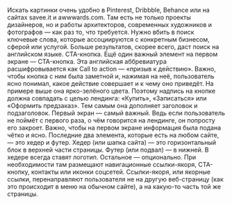 Искать картинки очень удобно в Pinterest, Dribbble, Behance или на сайтах savee.it и awwwards.com. Там есть не только проекты дизайнеров, но и работы архитекторов, современных художников и фотографов — как раз то, что требуется. Нужно вбить в поиск ключевые слова, которые ассоциируются с конкретным бизнесом, сферой или услугой. Больше результатов, скорее всего, даст поиск на английском языке.
CTA-кнопка. Ещё один важный элемент на первом экране — CTA-кнопка. Эта английская аббревиатура расшифровывается как Call to action — «призыв к действию». Важно, чтобы кнопка с ним была заметной и, нажимая на неё, пользователь ясно понимал, какое действие совершает и к чему оно приведёт. На примере выше она ярко-зелёного цвета. Поэтому надпись на кнопке должна совпадать с целью лендинга: «Купить», «Записаться» или «Оформить предзаказ». Тем самым она дополняет заголовок и подзаголовок. Первый экран — самый важный. Ведь если пользователь не поймёт с первого раза, о чём говорится на лендинге, он попросту его закроет. Важно, чтобы на первом экране информация была подана чётко и ясно.
Последние два элемента, которые есть на любом сайте, — это хедер и футер. Хедер (или шапка сайта) — это горизонтальный блок в верхней части страницы. Футер (или подвал) — в нижней. В хедере всегда ставят логотип. Остальное — опционально. При необходимости там размещают навигационные ссылки-якоря, CTA-кнопку, контакты или иконки соцсетей. Ссылки-якоря, или якорные ссылки, перенаправляют пользователя не на другую веб-страницу (как это происходит в меню на обычном сайте), а на какую-то часть той же страницы.
